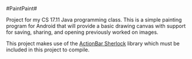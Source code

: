 #PaintPaint#

Project for my CS 17.11 Java programming class.  This is a simple painting
program for Android that will provide a basic drawing canvas with support for
saving, sharing, and opening previously worked on images.

This project makes use of the [ActionBar Sherlock](http://actionbarsherlock.org)
library which must be included in this project to compile.
